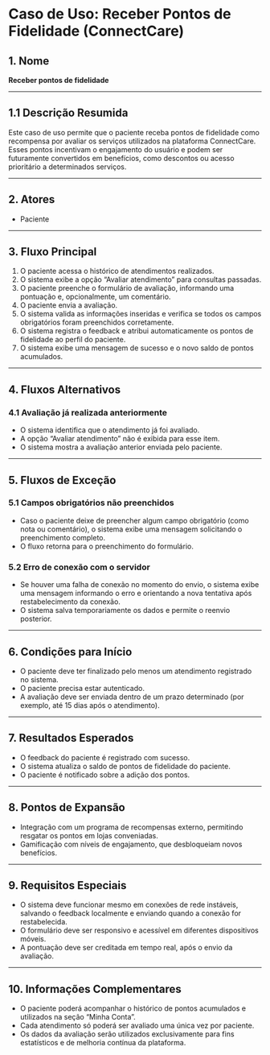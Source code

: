 # Caso de Uso: Receber Pontos de Fidelidade (ConnectCare)

## 1. Nome

**Receber pontos de fidelidade**

---

## 1.1 Descrição Resumida

Este caso de uso permite que o paciente receba pontos de fidelidade como recompensa por avaliar os serviços utilizados na plataforma ConnectCare. Esses pontos incentivam o engajamento do usuário e podem ser futuramente convertidos em benefícios, como descontos ou acesso prioritário a determinados serviços.

---

## 2. Atores

- Paciente

---

## 3. Fluxo Principal

1. O paciente acessa o histórico de atendimentos realizados.  
2. O sistema exibe a opção “Avaliar atendimento” para consultas passadas.  
3. O paciente preenche o formulário de avaliação, informando uma pontuação e, opcionalmente, um comentário.  
4. O paciente envia a avaliação.  
5. O sistema valida as informações inseridas e verifica se todos os campos obrigatórios foram preenchidos corretamente.  
6. O sistema registra o feedback e atribui automaticamente os pontos de fidelidade ao perfil do paciente.  
7. O sistema exibe uma mensagem de sucesso e o novo saldo de pontos acumulados.

---

## 4. Fluxos Alternativos

### 4.1 Avaliação já realizada anteriormente

- O sistema identifica que o atendimento já foi avaliado.  
- A opção “Avaliar atendimento” não é exibida para esse item.  
- O sistema mostra a avaliação anterior enviada pelo paciente.

---

## 5. Fluxos de Exceção

### 5.1 Campos obrigatórios não preenchidos

- Caso o paciente deixe de preencher algum campo obrigatório (como nota ou comentário), o sistema exibe uma mensagem solicitando o preenchimento completo.  
- O fluxo retorna para o preenchimento do formulário.

### 5.2 Erro de conexão com o servidor

- Se houver uma falha de conexão no momento do envio, o sistema exibe uma mensagem informando o erro e orientando a nova tentativa após restabelecimento da conexão.  
- O sistema salva temporariamente os dados e permite o reenvio posterior.

---

## 6. Condições para Início

- O paciente deve ter finalizado pelo menos um atendimento registrado no sistema.  
- O paciente precisa estar autenticado.  
- A avaliação deve ser enviada dentro de um prazo determinado (por exemplo, até 15 dias após o atendimento).

---

## 7. Resultados Esperados

- O feedback do paciente é registrado com sucesso.  
- O sistema atualiza o saldo de pontos de fidelidade do paciente.  
- O paciente é notificado sobre a adição dos pontos.

---

## 8. Pontos de Expansão

- Integração com um programa de recompensas externo, permitindo resgatar os pontos em lojas conveniadas.  
- Gamificação com níveis de engajamento, que desbloqueiam novos benefícios.

---

## 9. Requisitos Especiais

- O sistema deve funcionar mesmo em conexões de rede instáveis, salvando o feedback localmente e enviando quando a conexão for restabelecida.  
- O formulário deve ser responsivo e acessível em diferentes dispositivos móveis.  
- A pontuação deve ser creditada em tempo real, após o envio da avaliação.

---

## 10. Informações Complementares

- O paciente poderá acompanhar o histórico de pontos acumulados e utilizados na seção “Minha Conta”.  
- Cada atendimento só poderá ser avaliado uma única vez por paciente.  
- Os dados da avaliação serão utilizados exclusivamente para fins estatísticos e de melhoria contínua da plataforma.
